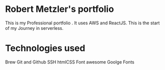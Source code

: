 # Robert Metzler's portfolio

This is my Professional portfolio . It uses AWS and ReactJS.
This is the start of my Journey in serverless.

# Technologies used

Brew
Git and Github
SSH
htmlCSS
Font awesome
Goolge Fonts

